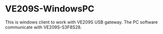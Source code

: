 VE209S-WindowsPC
================

This is windows client to work with VE209S USB gateway. The PC software communicate with VE209S-S3F8S28.
